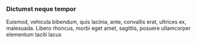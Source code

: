 ### Dictumst neque tempor

Euismod, vehicula bibendum, quis lacinia, ante, convallis erat, ultrices ex, malesuada. Libero rhoncus, morbi eget amet, sagittis, posuere ullamcorper elementum taciti lacus


